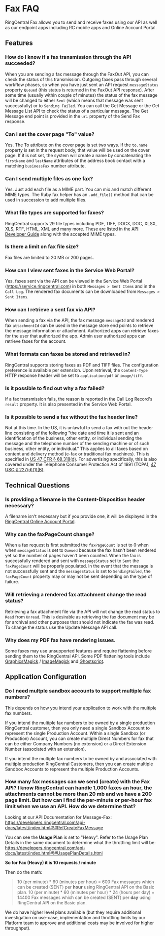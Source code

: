 # Fax FAQ

RingCentral Fax allows you to send and receive faxes using our API as well as our endpoint apps including RC mobile apps and Online Account Portal.

## Features

### How do I know if a fax transmission through the API succeeded?

When you are sending a fax message through the FaxOut API, you can check the status of this transmission. Outgoing faxes pass through several workflow phases, so when you have just sent an API request `messageStatus` property `Queued` (this status is returned in the FaxOut API response). After some time (usually within couple of minutes) the status of the fax message will be changed to either `Sent` (which means that message was sent successfully) or to `Sending Failed`. You can call the Get Message or the Get Message List API to check the status of a particular message. The Get Message end point is provided in the `uri` property of the Send Fax response.

### Can I set the cover page "To" value?

Yes. The To attribute on the cover page is set two ways. If the `to.name` property is set in the request body, that value will be used on the cover page. If it is not set, the system will create a name by concatenating the `firstName` and `lastName` attributes of the address book contact with a matching `businessFax` number attribute.

### Can I send multiple files as one fax?

Yes. Just add each file as a MIME part. You can mix and match different MIME types. The Ruby fax helper has an `.add_file()` method that can be used in succession to add multiple files.

### What file types are supported for faxes?

RingCentral supports 29 file types including PDF, TIFF, DOCX, DOC, XLSX, XLS, RTF, HTML, XML and many more. These are listed in the [API Developer Guide](https://developers.ringcentral.com/api-docs/) along with the accepted MIME types.

### Is there a limit on fax file size?

Fax files are limited to 20 MB or 200 pages.

### How can I view sent faxes in the Service Web Portal?

Yes, faxes sent via the API can be viewed in the Service Web Portal (https://service.ringcentral.com) in both `Messages > Sent Items` and in the `Call Log`. The rendered fax documents can be downloaded from `Messages > Sent Items`.

### How can I retrieve a sent fax via API?

When sending a fax via the API, the fax message `messageId` and rendered fax `attachmentId` can be used in the message store end points to retrieve the message information or attachment. Authorized apps can retrieve faxes for the user that authorized the app. Admin user authorized apps can retrieve faxes for the account.

### What formats can faxes be stored and retrieved in?

RingCentral supports storing faxes as PDF and TIFF files. The configuration preference is available per extension. Upon retrieval, the `Content-Type` HTTP response header will be set to `application/pdf` or `image/tiff`.

### Is it possible to find out why a fax failed?

If a fax transmission fails, the reason is reported in the Call Log Record's `result` property. It is also presented in the Service Web Portal.

### Is it possible to send a fax without the fax header line?

Not at this time. In the US, it is unlawful to send a fax with out the header line consisting of the following "the date and time it is sent and an identification of the business, other entity, or individual sending the message and the telephone number of the sending machine or of such business, other entity, or individual." This applies to all faxes based on content and delivery method (e-fax or traditional fax machines). This is specified in [US 47 CFR &#167; 68.318(d)](https://www.law.cornell.edu/cfr/text/47/68.318). For advertising specifically, this is also covered under the Telephone Consumer Protection Act of 1991 (TCPA), [47 USC &#167; 227(d)(1)(B)](https://www.law.cornell.edu/uscode/text/47/227).

## Technical Questions

### Is providing a filename in the Content-Disposition header necessary?

A filename isn't necessary but if you provide one, it will be displayed in the [RingCentral Online Account Portal](https://service.ringcentral.com).

### Why can the faxPageCount change?

When a fax request is first submitted the `faxPageCount` is set to 0 when when `messageStatus` is set to `Queued` because the fax hasn't been rendered yet so the number of pages haven't been counted. When the fax is successfully rendered and sent with `messageStatus` set to `Sent` the `faxPageCount` will be properly populated. In the event that the message is not successfully sent and the `messageStatus` is set to `SendingFailed`, the `faxPageCount` property may or may not be sent depending on the type of failure.

### Will retrieving a rendered fax attachment change the read status?

Retrieving a fax attachment file via the API will not change the read status to `Read` from `Unread`. This is desirable as retrieving the fax document may be for archival and other purposes that should not indicate the fax was read. To change the status use the Update Message API call.

### Why does my PDF fax have rendering issues.

Some faxes may use unsupported features and require flattening before sending them to the RingCentral API. Some PDF flattening tools include [GraphicsMagick](http://www.graphicsmagick.org/) / [ImageMagick](http://www.imagemagick.org/) and [Ghostscript](http://www.ghostscript.com/).

## Application Configuration

### Do I need multple sandbox accounts to support multiple fax numbers?

This depends on how you intend your application to work with the multiple fax numbers.

If you intend the multiple fax numbers to be owned by a single production RingCentral customer, then you only need a single Sandbox Account to represent the single Production Account. Within a single Sandbox (or Production) Account, you can create multiple Direct Numbers for fax that can be either Company Numbers (no extension) or a Direct Extension Number (associated with an extension).

If you intend the multiple fax numbers to be owned by and associated with multiple production RingCentral Customers, then you can create multiple Sandbox Accounts to represent the multiple Production Accounts.

### How many fax messages can we send (create) with the Fax API? I know RingCentral can handle 1,000 faxes an hour, the attachments cannot be more than 20 mb and we have a 200 page limit. But how can I find the per-minute or per-hour fax limit when we use an API. How do we determine that?

Looking at our API Documentation for Message-Fax:
https://developers.ringcentral.com/api-docs/latest/index.html#!#RefCreateFaxMessage

You can see the **Usage Plan** is set to "Heavy". Refer to the Usage Plan Details in the same document to determine what the throttling limit will be:
https://developers.ringcentral.com/api-docs/latest/index.html#!#UsagePlanDetails.html

**So for Fax (Heavy) it is 10 requests / minute**

Then do the math:

> 10 (per minute) * 60 (minutes per hour) = 600 Fax messages which can be created (SENT) per **hour** using RingCentral API on the Basic plan.
> 10 (per minute) * 60 (minutes per hour) * 24 (hours per day) = 14400 Fax messages which can be created (SENT) per **day** using RingCentral API on the Basic plan.

We do have higher level plans available (but they require additional investigation on use-case, implementation and throttling limits by our Platform team to approve and additional costs may be involved for higher throughput).
